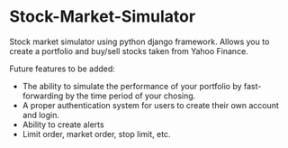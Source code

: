 # Stock-Market-Simulator
Stock market simulator using python django framework. 
Allows you to create a portfolio and buy/sell stocks taken from Yahoo Finance. 

Future features to be added:
- The ability to simulate the performance of your portfolio by fast-forwarding by the time period of your chosing.
- A proper authentication system for users to create their own account and login. 
- Ability to create alerts
- Limit order, market order, stop limit, etc. 
